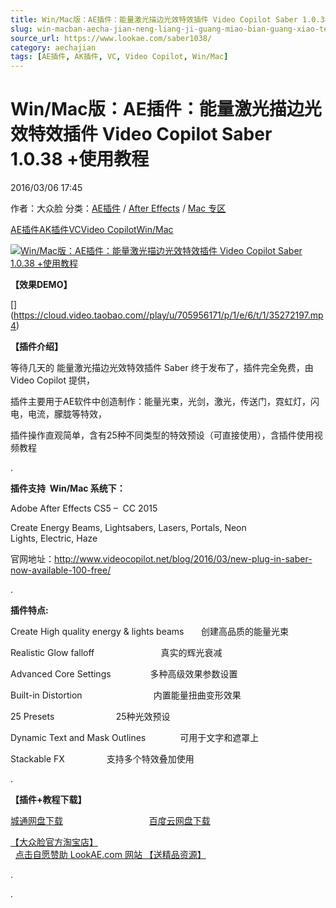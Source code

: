 ```yaml
---
title: Win/Mac版：AE插件：能量激光描边光效特效插件 Video Copilot Saber 1.0.38 +使用教程
slug: win-macban-aecha-jian-neng-liang-ji-guang-miao-bian-guang-xiao-te-xiao-cha-jian-video-copilot-saber-1-0-38-shi-yong-jiao-cheng
source_url: https://www.lookae.com/saber1038/
category: aechajian
tags: [AE插件, AK插件, VC, Video Copilot, Win/Mac]
---
```

# Win/Mac版：AE插件：能量激光描边光效特效插件 Video Copilot Saber 1.0.38 +使用教程

2016/03/06 17:45

作者：大众脸
分类：[AE插件](https://www.lookae.com/after-effects/aechajian/) / [After Effects](https://www.lookae.com/after-effects/) / [Mac 专区](https://www.lookae.com/mac-osx/)

[AE插件](https://www.lookae.com/tag/ae%e6%8f%92%e4%bb%b6/)[AK插件](https://www.lookae.com/tag/ak%e6%8f%92%e4%bb%b6/)[VC](https://www.lookae.com/tag/vc/)[Video Copilot](https://www.lookae.com/tag/video-copilot/)[Win/Mac](https://www.lookae.com/tag/winmac/)

[![Win/Mac版：AE插件：能量激光描边光效特效插件 Video Copilot Saber 1.0.38 +使用教程](https://www.lookae.com/wp-content/uploads/2016/03/VCSaber.jpg "Win/Mac版：AE插件：能量激光描边光效特效插件 Video Copilot Saber 1.0.38 +使用教程-LookAE.com")](https://www.lookae.com/wp-content/uploads/2016/03/VCSaber.jpg)

**【效果DEMO】**

[﻿[﻿]("https://cloud.video.taobao.com//play/u/705956171/p/1/e/6/t/1/35272197.mp4)](https://cloud.video.taobao.com//play/u/705956171/p/1/e/6/t/1/35272197.mp4)

**【插件介绍】**

等待几天的 能量激光描边光效特效插件 Saber 终于发布了，插件完全免费，由Video Copilot 提供，

插件主要用于AE软件中创造制作：能量光束，光剑，激光，传送门，霓虹灯，闪电，电流，朦胧等特效，

插件操作直观简单，含有25种不同类型的特效预设（可直接使用），含插件使用视频教程

.

**插件支持  Win/Mac 系统下：**

Adobe After Effects CS5 –  CC 2015

Create Energy Beams, Lightsabers, Lasers, Portals, Neon Lights, Electric, Haze

官网地址：http://www.videocopilot.net/blog/2016/03/new-plug-in-saber-now-available-100-free/

.

**插件特点:**

Create High quality energy & lights beams       创建高品质的能量光束

Realistic Glow falloff                           真实的辉光衰减

Advanced Core Settings                多种高级效果参数设置

Built-in Distortion                             内置能量扭曲变形效果

25 Presets                         25种光效预设

Dynamic Text and Mask Outlines              可用于文字和遮罩上

Stackable FX                 支持多个特效叠加使用

.

**【插件+教程下载】**

[城通网盘下载](http://lookae.ctfile.com/file/144973820)                                   [百度云网盘下载](https://pan.baidu.com/s/1dDZZfwP)

[【大众脸官方淘宝店】](https://lookae.taobao.com/)                [点击自愿赞助 LookAE.com 网站 【送精品资源】](https://www.lookae.com/sponsor/)

.

.
